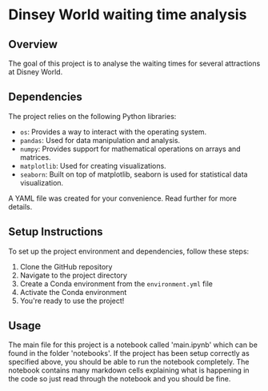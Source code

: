 # Dinsey World waiting time analysis

## Overview
The goal of this project is to analyse the waiting times for several attractions at Disney World. 

## Dependencies
The project relies on the following Python libraries:
- `os`: Provides a way to interact with the operating system.
- `pandas`: Used for data manipulation and analysis.
- `numpy`: Provides support for mathematical operations on arrays and matrices.
- `matplotlib`: Used for creating visualizations.
- `seaborn`: Built on top of matplotlib, seaborn is used for statistical data visualization.

A YAML file was created for your convenience. Read further for more details.

## Setup Instructions
To set up the project environment and dependencies, follow these steps:
1. Clone the GitHub repository
2. Navigate to the project directory
3. Create a Conda environment from the `environment.yml` file
4. Activate the Conda environment
5. You're ready to use the project!

## Usage
The main file for this project is a notebook called 'main.ipynb' which can be found in the folder 'notebooks'. If the project has been setup correctly as specified above, you should be able to run the notebook completely. 
The notebook contains many markdown cells explaining what is happening in the code so just read through the notebook and you should be fine.